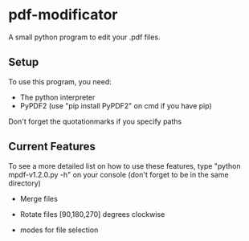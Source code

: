 # pdf-modificator
A small python program to edit your .pdf files.

## Setup
To use this program, you need:
  * The python interpreter
  * PyPDF2 (use "pip install PyPDF2" on cmd if you have pip)
  
Don't forget the quotationmarks if you specify paths

## Current Features
To see a more detailed list on how to use these features, type "python mpdf-v1.2.0.py -h" on your console (don't forget to be in the same directory)

* Merge files
* Rotate files [90,180,270] degrees clockwise

* modes for file selection
